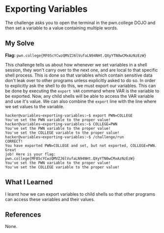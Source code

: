 # Exporting Variables
The challenge asks you to open the terminal in the pwn.college DOJO and then set a variable to a value containing multiple words.

## My Solve
**Flag:** `pwn.college{MF05cYCwzQMVZJ6lVufaLN94NHt.QXyYTN0wCMxAzNzEzW}`

This challenge tells us about how whenever we set variables in a shell session, they won't carry over to the next one, and are local to that specific shell process. This is done so that variables which contain sensitive data don't leak over to other programs unless explicitly asked to do so. In order to explicitly ask the shell to do this, we must export our variables. This can be done by executing the `export VAR` command where VAR is the variable to be exported. Now, any child shells will be able to access the VAR variable and use it's value. We can also combine the `export` line with the line where we set values to the variable. 


```
hacker@variables~exporting-variables:~$ export PWN=COLLEGE
You've set the PWN variable to the proper value!
hacker@variables~exporting-variables:~$ COLLEGE=PWN
You've set the PWN variable to the proper value!
You've set the COLLEGE variable to the proper value!
hacker@variables~exporting-variables:~$ /challenge/run
CORRECT!
You have exported PWN=COLLEGE and set, but not exported, COLLEGE=PWN. Great 
job! Here is your flag:
pwn.college{MF05cYCwzQMVZJ6lVufaLN94NHt.QXyYTN0wCMxAzNzEzW}
You've set the PWN variable to the proper value!
You've set the COLLEGE variable to the proper value!
```


## What I Learned
I learnt how we can export variables to child shells so that other programs can access these variables and their values.

## References
None.
